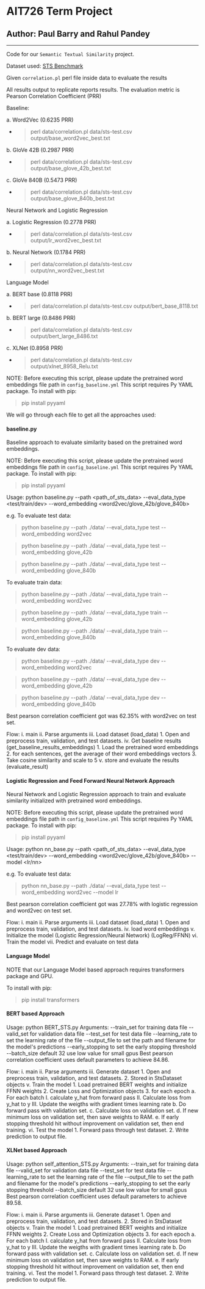# AIT726 Term Project
## Author: Paul Barry and Rahul Pandey
---

Code for our `Semantic Textual Similarity` project.

Dataset used: [STS Benchmark](http://ixa2.si.ehu.es/stswiki/index.php/STSbenchmark)

Given `correlation.pl` perl file inside data to evaluate the results

All results output to replicate reports results. The evaluation metric is Pearson Correlation Coefficient (PRR)

Baseline:

a. Word2Vec (0.6235 PRR)
  * > perl data/correlation.pl data/sts-test.csv output/base_word2vec_best.txt

b. GloVe 42B (0.2987 PRR)
  * > perl data/correlation.pl data/sts-test.csv output/base_glove_42b_best.txt

c. GloVe 840B (0.5473 PRR)
  * > perl data/correlation.pl data/sts-test.csv output/base_glove_840b_best.txt

Neural Network and Logistic Regression

a. Logistic Regression (0.2778 PRR)
  * > perl data/correlation.pl data/sts-test.csv output/lr_word2vec_best.txt

b. Neural Network (0.1784 PRR)
  * > perl data/correlation.pl data/sts-test.csv output/nn_word2vec_best.txt

Language Model

a. BERT base (0.8118 PRR)
  * > perl data/correlation.pl data/sts-test.csv output/bert_base_8118.txt

b. BERT large (0.8486 PRR)
  * > perl data/correlation.pl data/sts-test.csv output/bert_large_8486.txt

c. XLNet (0.8958 PRR)
  * > perl data/correlation.pl data/sts-test.csv output/xlnet_8958_Relu.txt

NOTE: Before executing this script, please update the pretrained word embeddings file path in `config_baseline.yml`
This script requires Py YAML package. To install with pip:
> pip install pyyaml

We will go through each file to get all the approaches used:


#### baseline.py
Baseline approach to evaluate similarity based on the pretrained word embeddings.

NOTE: Before executing this script, please update the pretrained word embeddings file path in `config_baseline.yml`
This script requires Py YAML package. To install with pip:
> pip install pyyaml

Usage: python baseline.py --path <path_of_sts_data> --eval_data_type <test/train/dev> --word_embedding <word2vec/glove_42b/glove_840b>

e.g.
To evaluate test data:
> python baseline.py --path ./data/ --eval_data_type test --word_embedding word2vec

> python baseline.py --path ./data/ --eval_data_type test --word_embedding glove_42b

> python baseline.py --path ./data/ --eval_data_type test --word_embedding glove_840b

To evaluate train data:
> python baseline.py --path ./data/ --eval_data_type train --word_embedding word2vec

> python baseline.py --path ./data/ --eval_data_type train --word_embedding glove_42b

> python baseline.py --path ./data/ --eval_data_type train --word_embedding glove_840b

To evaluate dev data:
> python baseline.py --path ./data/ --eval_data_type dev --word_embedding word2vec

> python baseline.py --path ./data/ --eval_data_type dev --word_embedding glove_42b

> python baseline.py --path ./data/ --eval_data_type dev --word_embedding glove_840b

Best pearson correlation coefficient got was 62.35% with word2vec on test set.

Flow:
i. main
ii. Parse arguments
iii. Load dataset  (load_data)
    1. Open and preprocess train, validation, and test datasets.
iv. Get baseline results (get_baseline_results_embeddings)
    1. Load the pretrained word embeddings
    2. for each sentences, get the average of their word embeddings vectors
    3. Take cosine similarity and scale to 5
v. store and evaluate the results (evaluate_result)


#### Logistic Regression and Feed Forward Neural Network Approach
Neural Network and Logistic Regression approach to train and evaluate similarity initialized with pretrained word embeddings.

NOTE: Before executing this script, please update the pretrained word embeddings file path in `config_baseline.yml`
This script requires Py YAML package. To install with pip:
> pip install pyyaml

Usage: python nn_base.py --path <path_of_sts_data> --eval_data_type <test/train/dev> --word_embedding <word2vec/glove_42b/glove_840b> --model <lr/nn>

e.g.
To evaluate test data:
> python nn_base.py --path ./data/ --eval_data_type test --word_embedding word2vec --model lr

Best pearson correlation coefficient got was 27.78% with logistic regression and word2vec on test set.

Flow:
i. main
ii. Parse arguments
iii. Load dataset  (load_data)
    1. Open and preprocess train, validation, and test datasets.
iv. load word embeddings
v. Initialize the model (Logistic Regression/Neural Network) (LogReg/FFNN)
vi. Train the model
vii. Predict and evaluate on test data

#### Language Model

NOTE that our Language Model based approach requires transformers package and GPU.

To install with pip:
> pip install transformers

#### BERT based Approach
Usage: python BERT_STS.py
Arguments:
    --train_set for training data file
    --valid_set for validation data file
    --test_set for test data file
    --learning_rate to set the learning rate of the file
    --output_file to set the path and filename for the model's predictions
    --early_stopping to set the early stopping threshold
    --batch_size default 32 use low value for small gpus
Best pearson correlation coefficient uses default parameters to achieve 84.86.

Flow:
i. main
ii. Parse arguments
iii. Generate dataset
    1. Open and preprocess train, validation, and test datasets.
    2. Stored in StsDataset objects
v. Train the model
    1. Load pretrained BERT weights and initialize FFNN weights
    2. Create Loss and Optimization objects
    3. for each epoch
        a. For each batch
            I. calculate y_hat from forward pass
            II. Calculate loss from y_hat to y
            III. Update the weigths with gradient times learning rate
        b. Do forward pass with validation set.
        c. Calculate loss on validation set.
        d. If new minimum loss on validation set, then save weights to RAM.
        e. If early stopping threshold hit without improvement on validation set, then end training.
vi. Test the model
    1. Forward pass through test dataset.
    2. Write prediction to output file.


#### XLNet based Approach
Usage: python self_attention_STS.py
Arguments:
    --train_set for training data file
    --valid_set for validation data file
    --test_set for test data file
    --learning_rate to set the learning rate of the file
    --output_file to set the path and filename for the model's predictions
    --early_stopping to set the early stopping threshold
    --batch_size default 32 use low value for small gpus
Best pearson correlation coefficient uses default parameters to achieve 89.58.

Flow:
i. main
ii. Parse arguments
iii. Generate dataset
    1. Open and preprocess train, validation, and test datasets.
    2. Stored in StsDataset objects
v. Train the model
    1. Load pretrained BERT weights and initialize FFNN weights
    2. Create Loss and Optimization objects
    3. for each epoch
        a. For each batch
            I. calculate y_hat from forward pass
            II. Calculate loss from y_hat to y
            III. Update the weigths with gradient times learning rate
        b. Do forward pass with validation set.
        c. Calculate loss on validation set.
        d. If new minimum loss on validation set, then save weights to RAM.
        e. If early stopping threshold hit without improvement on validation set, then end training.
vi. Test the model
    1. Forward pass through test dataset.
    2. Write prediction to output file.
